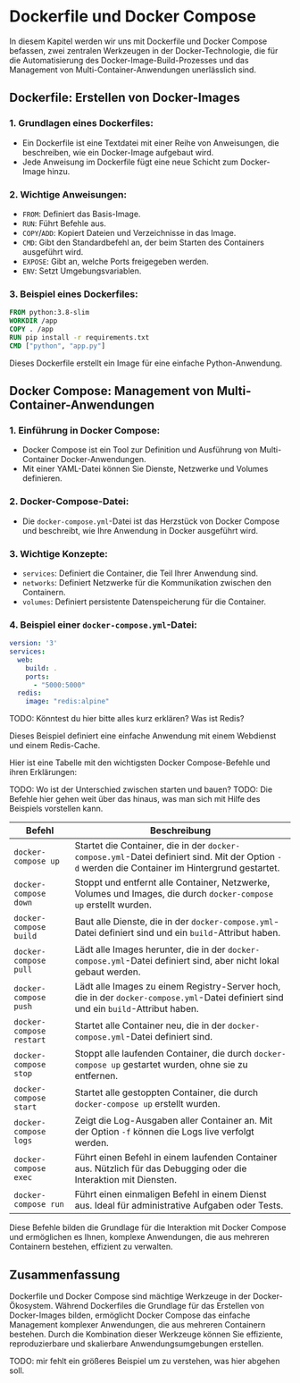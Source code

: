 # Dockerfile und Docker Compose

In diesem Kapitel werden wir uns mit Dockerfile und Docker Compose befassen, zwei zentralen Werkzeugen in der
Docker-Technologie, die für die Automatisierung des Docker-Image-Build-Prozesses und das Management von
Multi-Container-Anwendungen unerlässlich sind.

## Dockerfile: Erstellen von Docker-Images

### 1. **Grundlagen eines Dockerfiles:**

- Ein Dockerfile ist eine Textdatei mit einer Reihe von Anweisungen, die beschreiben, wie ein Docker-Image aufgebaut
  wird.
- Jede Anweisung im Dockerfile fügt eine neue Schicht zum Docker-Image hinzu.

### 2. **Wichtige Anweisungen:**

- `FROM`: Definiert das Basis-Image.
- `RUN`: Führt Befehle aus.
- `COPY`/`ADD`: Kopiert Dateien und Verzeichnisse in das Image.
- `CMD`: Gibt den Standardbefehl an, der beim Starten des Containers ausgeführt wird.
- `EXPOSE`: Gibt an, welche Ports freigegeben werden.
- `ENV`: Setzt Umgebungsvariablen.

### 3. **Beispiel eines Dockerfiles:**

```Dockerfile
FROM python:3.8-slim
WORKDIR /app
COPY . /app
RUN pip install -r requirements.txt
CMD ["python", "app.py"]
```

Dieses Dockerfile erstellt ein Image für eine einfache Python-Anwendung.

## Docker Compose: Management von Multi-Container-Anwendungen

### 1. **Einführung in Docker Compose:**

- Docker Compose ist ein Tool zur Definition und Ausführung von Multi-Container Docker-Anwendungen.
- Mit einer YAML-Datei können Sie Dienste, Netzwerke und Volumes definieren.

### 2. **Docker-Compose-Datei:**

- Die `docker-compose.yml`-Datei ist das Herzstück von Docker Compose und beschreibt, wie Ihre Anwendung in Docker
  ausgeführt wird.

### 3. **Wichtige Konzepte:**

- `services`: Definiert die Container, die Teil Ihrer Anwendung sind.
- `networks`: Definiert Netzwerke für die Kommunikation zwischen den Containern.
- `volumes`: Definiert persistente Datenspeicherung für die Container.

### 4. **Beispiel einer `docker-compose.yml`-Datei:**

```yaml
version: '3'
services:
  web:
    build: .
    ports:
      - "5000:5000"
  redis:
    image: "redis:alpine"
```

TODO: Könntest du hier bitte alles kurz erklären? Was ist Redis?

Dieses Beispiel definiert eine einfache Anwendung mit einem Webdienst und einem Redis-Cache.

Hier ist eine Tabelle mit den wichtigsten Docker Compose-Befehle und ihren Erklärungen:

TODO: Wo ist der Unterschied zwischen starten und bauen?
TODO: Die Befehle hier gehen weit über das hinaus, was man sich mit Hilfe des Beispiels vorstellen kann.

| Befehl                   | Beschreibung                                                                                                                                    |
|--------------------------|-------------------------------------------------------------------------------------------------------------------------------------------------|
| `docker-compose up`      | Startet die Container, die in der `docker-compose.yml`-Datei definiert sind. Mit der Option `-d` werden die Container im Hintergrund gestartet. |
| `docker-compose down`    | Stoppt und entfernt alle Container, Netzwerke, Volumes und Images, die durch `docker-compose up` erstellt wurden.                               |
| `docker-compose build`   | Baut alle Dienste, die in der `docker-compose.yml`-Datei definiert sind und ein `build`-Attribut haben.                                         |
| `docker-compose pull`    | Lädt alle Images herunter, die in der `docker-compose.yml`-Datei definiert sind, aber nicht lokal gebaut werden.                                |
| `docker-compose push`    | Lädt alle Images zu einem Registry-Server hoch, die in der `docker-compose.yml`-Datei definiert sind und ein `build`-Attribut haben.            |
| `docker-compose restart` | Startet alle Container neu, die in der `docker-compose.yml`-Datei definiert sind.                                                               |
| `docker-compose stop`    | Stoppt alle laufenden Container, die durch `docker-compose up` gestartet wurden, ohne sie zu entfernen.                                         |
| `docker-compose start`   | Startet alle gestoppten Container, die durch `docker-compose up` erstellt wurden.                                                               |
| `docker-compose logs`    | Zeigt die Log-Ausgaben aller Container an. Mit der Option `-f` können die Logs live verfolgt werden.                                            |
| `docker-compose exec`    | Führt einen Befehl in einem laufenden Container aus. Nützlich für das Debugging oder die Interaktion mit Diensten.                              |
| `docker-compose run`     | Führt einen einmaligen Befehl in einem Dienst aus. Ideal für administrative Aufgaben oder Tests.                                                |

Diese Befehle bilden die Grundlage für die Interaktion mit Docker Compose und ermöglichen es Ihnen, komplexe
Anwendungen, die aus mehreren Containern bestehen, effizient zu verwalten.

## Zusammenfassung

Dockerfile und Docker Compose sind mächtige Werkzeuge in der Docker-Ökosystem. Während Dockerfiles die Grundlage für das
Erstellen von Docker-Images bilden, ermöglicht Docker Compose das einfache Management komplexer Anwendungen, die aus
mehreren Containern bestehen. Durch die Kombination dieser Werkzeuge können Sie effiziente, reproduzierbare und
skalierbare Anwendungsumgebungen erstellen.

TODO: mir fehlt ein größeres Beispiel um zu verstehen, was hier abgehen soll.